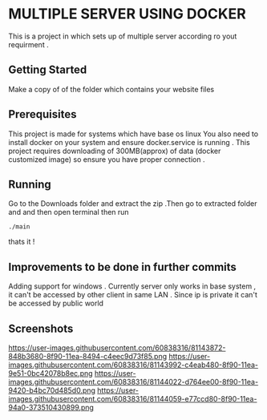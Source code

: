 # MULTIPLE SERVER USING DOCKER

This is a project in which sets up of multiple server according ro yout requirment .

## Getting Started

Make a copy of of the folder which contains your website files


## Prerequisites

This project is made for systems which have base os linux You also need to install docker on your system and ensure docker.service is running . This project requires downloading of 300MB(approx) of data (docker customized image) so ensure you have proper connection .


## Running

Go to the Downloads folder and extract the zip .Then go to extracted folder and and then open terminal then run 

```
./main
```
thats it !

## Improvements to be done in further commits

Adding support for windows . Currently server only works in base system , it can't be accessed by other client in same LAN .
Since ip is private it can't be accessed by public world

## Screenshots
https://user-images.githubusercontent.com/60838316/81143872-848b3680-8f90-11ea-8494-c4eec9d73f85.png
https://user-images.githubusercontent.com/60838316/81143992-c4eab480-8f90-11ea-9e51-0bc42078b8ec.png
https://user-images.githubusercontent.com/60838316/81144022-d764ee00-8f90-11ea-9420-b4bc70d485d0.png
https://user-images.githubusercontent.com/60838316/81144059-e77ccd80-8f90-11ea-94a0-373510430899.png
